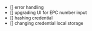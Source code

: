 - [] error handling
- [] upgrading UI for EPC number input
- [] hashing credential
- [] changing credential local storage